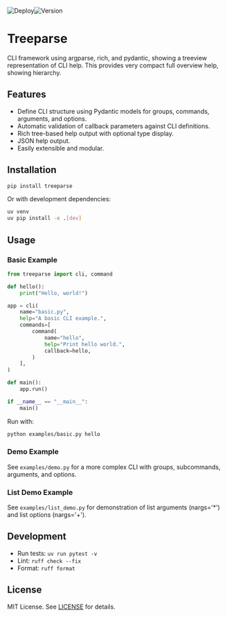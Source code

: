 ![Deploy](https://github.com/wr1/treeparse/actions/workflows/ci.yml/badge.svg)![Version](https://img.shields.io/github/v/release/wr1/treeparse)

# Treeparse

CLI framework using argparse, rich, and pydantic, showing a treeview representation of CLI help. 
This provides very compact full overview help, showing hierarchy. 

## Features

- Define CLI structure using Pydantic models for groups, commands, arguments, and options.
- Automatic validation of callback parameters against CLI definitions.
- Rich tree-based help output with optional type display.
- JSON help output.
- Easily extensible and modular.

## Installation

```bash
pip install treeparse
```

Or with development dependencies:

```bash
uv venv
uv pip install -e .[dev]
```

## Usage

### Basic Example

```python
from treeparse import cli, command

def hello():
    print("Hello, world!")

app = cli(
    name="basic.py",
    help="A basic CLI example.",
    commands=[
        command(
            name="hello",
            help="Print hello world.",
            callback=hello,
        )
    ],
)

def main():
    app.run()

if __name__ == "__main__":
    main()

```

Run with:

```bash
python examples/basic.py hello
```

### Demo Example

See `examples/demo.py` for a more complex CLI with groups, subcommands, arguments, and options.

### List Demo Example

See `examples/list_demo.py` for demonstration of list arguments (nargs='*') and list options (nargs='+').

## Development

- Run tests: `uv run pytest -v`
- Lint: `ruff check --fix`
- Format: `ruff format`

## License

MIT License. See [LICENSE](LICENSE) for details.


